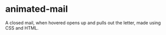 # animated-mail
A closed mail, when hovered opens up and pulls out the letter, made using CSS and HTML.
